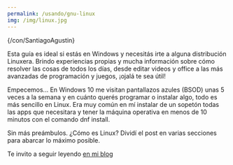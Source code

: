 ```yaml
---
permalink: /usando/gnu-linux
img: /img/linux.jpg
---
```


{/con/SantiagoAgustin}

Esta guía es ideal si estás en Windows y necesitás irte a alguna distribución Linuxera. Brindo experiencias propias y mucha información sobre cómo resolver las cosas de todos los días, desde editar videos y office a las más avanzadas de programación y juegos, ¡ojalá te sea útil!

Empecemos...
En Windows 10 me visitan pantallazos azules (BSOD) unas 5 veces a la semana y en cuánto querés programar o
instalar algo, todo es más sencillo en Linux. Era muy común en mí instalar de un sopetón todas las apps que
necesitara y tener la máquina operativa en menos de 10 minutos con el comando dnf install.

Sin más preámbulos. ¿Cómo es Linux? Dividí el post en varias secciones para abarcar lo máximo posible.

Te invito a seguir leyendo [en mi blog](http://chiquis.byethost18.com/2019/primeros-pasos-en-gnu-linux/)
